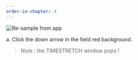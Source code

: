 ```yaml
---
order-in-chapter: 4
---
```


![Re-sample from app](https://lh3.google.com/u/1/d/1ECqjotnHWwTJ1fdsQmNqHD8Ifj2dUODG=w1920-h500-iv1)

a. Click the down arrow in the field red background.

> Note : the TIMESTRETCH window pops !
